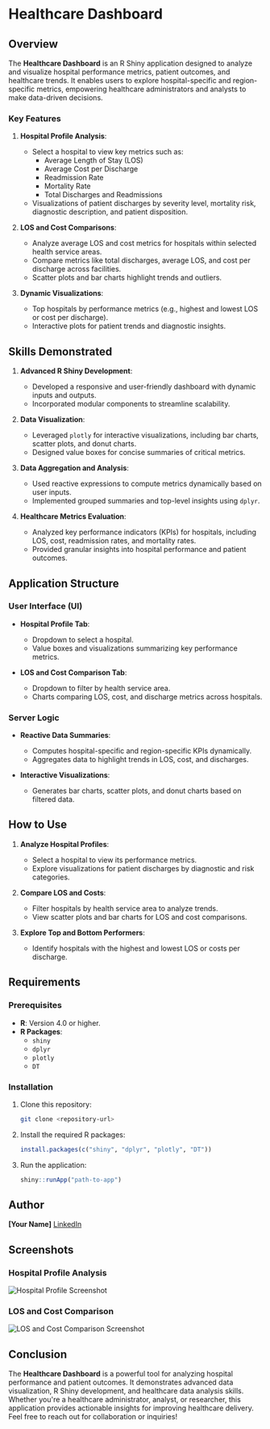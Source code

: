 # Healthcare Dashboard

## Overview
The **Healthcare Dashboard** is an R Shiny application designed to analyze and visualize hospital performance metrics, patient outcomes, and healthcare trends. It enables users to explore hospital-specific and region-specific metrics, empowering healthcare administrators and analysts to make data-driven decisions.

### Key Features
1. **Hospital Profile Analysis**:
   - Select a hospital to view key metrics such as:
     - Average Length of Stay (LOS)
     - Average Cost per Discharge
     - Readmission Rate
     - Mortality Rate
     - Total Discharges and Readmissions
   - Visualizations of patient discharges by severity level, mortality risk, diagnostic description, and patient disposition.

2. **LOS and Cost Comparisons**:
   - Analyze average LOS and cost metrics for hospitals within selected health service areas.
   - Compare metrics like total discharges, average LOS, and cost per discharge across facilities.
   - Scatter plots and bar charts highlight trends and outliers.

3. **Dynamic Visualizations**:
   - Top hospitals by performance metrics (e.g., highest and lowest LOS or cost per discharge).
   - Interactive plots for patient trends and diagnostic insights.

## Skills Demonstrated
1. **Advanced R Shiny Development**:
   - Developed a responsive and user-friendly dashboard with dynamic inputs and outputs.
   - Incorporated modular components to streamline scalability.

2. **Data Visualization**:
   - Leveraged `plotly` for interactive visualizations, including bar charts, scatter plots, and donut charts.
   - Designed value boxes for concise summaries of critical metrics.

3. **Data Aggregation and Analysis**:
   - Used reactive expressions to compute metrics dynamically based on user inputs.
   - Implemented grouped summaries and top-level insights using `dplyr`.

4. **Healthcare Metrics Evaluation**:
   - Analyzed key performance indicators (KPIs) for hospitals, including LOS, cost, readmission rates, and mortality rates.
   - Provided granular insights into hospital performance and patient outcomes.

## Application Structure
### User Interface (UI)
- **Hospital Profile Tab**:
  - Dropdown to select a hospital.
  - Value boxes and visualizations summarizing key performance metrics.

- **LOS and Cost Comparison Tab**:
  - Dropdown to filter by health service area.
  - Charts comparing LOS, cost, and discharge metrics across hospitals.

### Server Logic
- **Reactive Data Summaries**:
  - Computes hospital-specific and region-specific KPIs dynamically.
  - Aggregates data to highlight trends in LOS, cost, and discharges.

- **Interactive Visualizations**:
  - Generates bar charts, scatter plots, and donut charts based on filtered data.

## How to Use
1. **Analyze Hospital Profiles**:
   - Select a hospital to view its performance metrics.
   - Explore visualizations for patient discharges by diagnostic and risk categories.

2. **Compare LOS and Costs**:
   - Filter hospitals by health service area to analyze trends.
   - View scatter plots and bar charts for LOS and cost comparisons.

3. **Explore Top and Bottom Performers**:
   - Identify hospitals with the highest and lowest LOS or costs per discharge.

## Requirements
### Prerequisites
- **R**: Version 4.0 or higher.
- **R Packages**:
  - `shiny`
  - `dplyr`
  - `plotly`
  - `DT`

### Installation
1. Clone this repository:
   ```bash
   git clone <repository-url>
   ```

2. Install the required R packages:
   ```R
   install.packages(c("shiny", "dplyr", "plotly", "DT"))
   ```

3. Run the application:
   ```R
   shiny::runApp("path-to-app")
   ```

## Author
**[Your Name]**
[LinkedIn](https://www.linkedin.com/)

## Screenshots
### Hospital Profile Analysis
![Hospital Profile Screenshot](path/to/screenshot1.png)

### LOS and Cost Comparison
![LOS and Cost Comparison Screenshot](path/to/screenshot2.png)

## Conclusion
The **Healthcare Dashboard** is a powerful tool for analyzing hospital performance and patient outcomes. It demonstrates advanced data visualization, R Shiny development, and healthcare data analysis skills. Whether you're a healthcare administrator, analyst, or researcher, this application provides actionable insights for improving healthcare delivery. Feel free to reach out for collaboration or inquiries!

